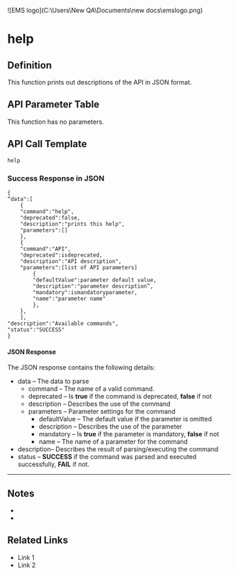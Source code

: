 ![EMS logo](C:\Users\New QA\Documents\new docs\emslogo.png)



# help



## Definition

This function prints out descriptions of the API in JSON format.





## API Parameter Table

This function has no parameters.



## API Call Template

``` 
help
```



### Success Response in JSON

``` 
{
“data":[
    {
    "command":"help",
    "deprecated":false,
    "description":"prints this help",
    "parameters":[]
    },
    {
    "command":"API",
    "deprecated":isdeprecated,
    "description":"API description",
    "parameters":[list of API parameters]
        {
        "defaultValue":parameter default value,
        "description":"parameter description”,
        "mandatory":ismandatoryparameter,
        "name":"parameter name"
        },
    },
    ],
"description":"Available commands",
"status":"SUCCESS"
}
```



#### JSON Response

The JSON response contains the following details:

- data – The data to parse
  - command – The name of a valid command.
  - deprecated – Is **true** if the command is deprecated, **false** if not
  - description – Describes the use of the command
  - parameters – Parameter settings for the command
    - defaultValue – The default value if the parameter is omitted
    - description – Describes the use of the parameter
    - mandatory – Is **true** if the parameter is mandatory, **false** if not
    - name – The name of a parameter for the command
- description– Describes the result of parsing/executing the command
- status – **SUCCESS** if the command was parsed and executed successfully, **FAIL** if not.

------

## Notes

- ​
- ​





## **Related Links**

- Link 1
- Link 2